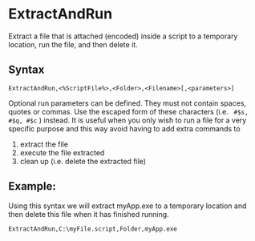 # ExtractAndRun #

Extract a file that is attached (encoded) inside a script to a temporary location, run the file, and then delete it.

## Syntax ##
```
ExtractAndRun,<%ScriptFile%>,<Folder>,<Filename>[,<parameters>] 
```

Optional run parameters can be defined. They must not contain spaces, quotes or commas. Use the escaped form of these characters (i.e. ` #$s, #$q, #$c` ) instead. It is useful when you only wish to run a file for a very specific purpose and this way avoid having to add extra commands to
  1. extract the file
  1. execute the file extracted
  1. clean up (i.e. delete the extracted file)


## Example: ##

Using this syntax we will extract myApp.exe to a temporary location and then delete this file when it has finished running.
```
ExtractAndRun,C:\myFile.script,Folder,myApp.exe 
```
